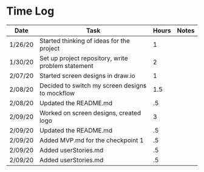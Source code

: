 # Time Log

| Date | Task | Hours | Notes|
|------|------|-------|------|
| 1/26/20| Started thinking of ideas for the project | 1 | |
| 1/30/20| Set up project repository, write problem statement| 2 | |
| 2/07/20 | Started screen designs in draw.io | 1 | |
| 2/08/20 | Decided to switch my screen designs to mockflow | 1.5 | |
| 2/08/20 | Updated the README.md | .5 | |
| 2/09/20 | Worked on screen designs, created logo | 3 | |
| 2/09/20 | Updated the README.md | .5 | |
| 2/09/20 | Added MVP.md for the checkpoint 1 | .5 | |
| 2/09/20 | Added userStories.md | .5 | |
| 2/09/20 | Added userStories.md | .5 | |

